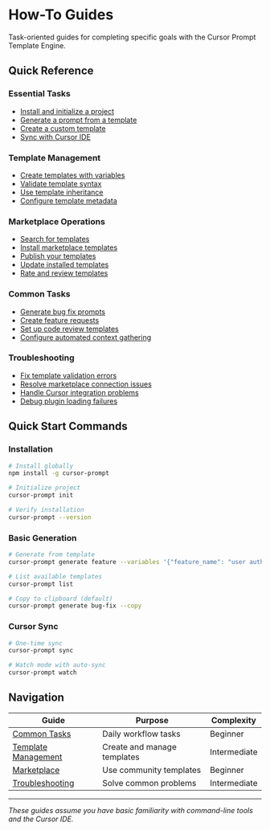 # How-To Guides

Task-oriented guides for completing specific goals with the Cursor Prompt Template Engine.

## Quick Reference

### Essential Tasks
- [Install and initialize a project](#installation)
- [Generate a prompt from a template](#basic-generation)
- [Create a custom template](#custom-templates)
- [Sync with Cursor IDE](#cursor-sync)

### Template Management
- [Create templates with variables](./template-management.md#create-template-with-variables)
- [Validate template syntax](./template-management.md#validate-templates)
- [Use template inheritance](./template-management.md#template-inheritance)
- [Configure template metadata](./template-management.md#template-metadata)

### Marketplace Operations
- [Search for templates](./marketplace.md#search-templates)
- [Install marketplace templates](./marketplace.md#install-templates)
- [Publish your templates](./marketplace.md#publish-templates)
- [Update installed templates](./marketplace.md#update-templates)
- [Rate and review templates](./marketplace.md#rate-templates)

### Common Tasks
- [Generate bug fix prompts](./common-tasks.md#bug-fix-prompts)
- [Create feature requests](./common-tasks.md#feature-requests)
- [Set up code review templates](./common-tasks.md#code-review)
- [Configure automated context gathering](./common-tasks.md#context-gathering)

### Troubleshooting
- [Fix template validation errors](./troubleshooting.md#validation-errors)
- [Resolve marketplace connection issues](./troubleshooting.md#marketplace-issues)
- [Handle Cursor integration problems](./troubleshooting.md#cursor-integration)
- [Debug plugin loading failures](./troubleshooting.md#plugin-issues)

## Quick Start Commands

### Installation
```bash
# Install globally
npm install -g cursor-prompt

# Initialize project
cursor-prompt init

# Verify installation
cursor-prompt --version
```

### Basic Generation
```bash
# Generate from template
cursor-prompt generate feature --variables '{"feature_name": "user auth"}'

# List available templates
cursor-prompt list

# Copy to clipboard (default)
cursor-prompt generate bug-fix --copy
```

### Cursor Sync
```bash
# One-time sync
cursor-prompt sync

# Watch mode with auto-sync
cursor-prompt watch
```

## Navigation

| Guide | Purpose | Complexity |
|-------|---------|------------|
| [Common Tasks](./common-tasks.md) | Daily workflow tasks | Beginner |
| [Template Management](./template-management.md) | Create and manage templates | Intermediate |
| [Marketplace](./marketplace.md) | Use community templates | Beginner |
| [Troubleshooting](./troubleshooting.md) | Solve common problems | Intermediate |

---

*These guides assume you have basic familiarity with command-line tools and the Cursor IDE.*
